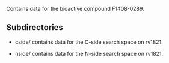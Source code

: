 Contains data for the bioactive compound F1408-0289.

## Subdirectories

- cside/ contains data for the C-side search space on rv1821.

- nside/ contains data for the N-side search space on rv1821.

